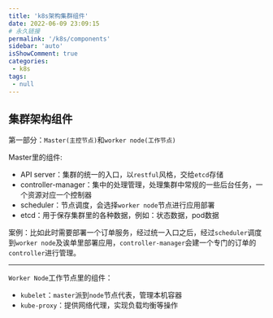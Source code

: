 ```yaml
---
title: 'k8s架构集群组件'
date: 2022-06-09 23:09:15
# 永久链接
permalink: '/k8s/components'
sidebar: 'auto'
isShowComment: true
categories:
 - k8s
tags:
 - null
---
```




## 集群架构组件

第一部分：`Master(主控节点)`和`worker node(工作节点)`



Master里的组件:

-   API server：集群的统一的入口，以`restful`风格，交给`etcd`存储
-   controller-manager：集中的处理管理，处理集群中常规的一些后台任务，一个资源对应一个控制器
-   scheduler：节点调度，会选择`worker node`节点进行应用部署
-   etcd：用于保存集群里的各种数据，例如：状态数据，pod数据



案例：比如此时需要部署一个订单服务，经过统一入口之后，经过`scheduler`调度到`worker node`及诶单里部署应用，`controller-manager`会建一个专门的订单的`controller`进行管理。

---

`Worker Node`工作节点里的组件：

-   `kubelet`：`master`派到`node`节点代表，管理本机容器
-   `kube-proxy`：提供网络代理，实现负载均衡等操作